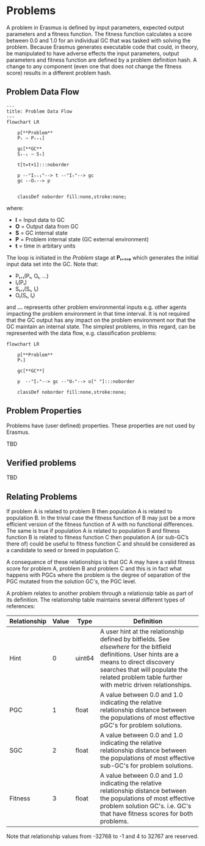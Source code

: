 # Problems

A problem in Erasmus is defined by input parameters, expected output parameters and a fitness function. The fitness function calculates a score between 0.0 and 1.0 for an individual GC that was tasked with solving the problem. Because Erasmus generates executable code that could, in theory, be manipulated to have adverse effects the input parameters, output parameters and fitness function are defined by a problem definition hash. A change to any component (even one that does not change the fitness score) results in a different problem hash.

## Problem Data Flow

```mermaid
---
title: Problem Data Flow
---
flowchart LR

    p[**Problem**
    Pₜ ⇨ Pₜ₊₁]

    gc[**GC**
    Sₜ₋₁ ⇨ Sₜ]

    t[t=t+1]:::noborder
    
    p --"Iₜ₊₁"--> t --"Iₜ"--> gc 
    gc --Oₜ--> p


    classDef noborder fill:none,stroke:none;
```

where:

- **I** = Input data to GC
- **O** = Output data from GC
- **S** = GC internal state
- **P** = Problem internal state (GC external environment)
- **t** = time in arbitary units

The loop is initiated in the _Problem_ stage at **Pₜ₊₁₌₀** which generates the initial input data set into the GC. Note that:

- Pₜ₊₁(Pₜ, Oₜ, ...)
- Iₜ(Pₜ)
- Sₜ₊₁(Sₜ, Iₜ)
- Oₜ(Sₜ, Iₜ)

and **...** represents other problem environmental inputs e.g. other agents impacting the problem environment in that time interval. It is not required that the GC output has any impact on the problem environment nor that the GC maintain an internal state. The simplest problems, in this regard, can be represented with the data flow, e.g. classification problems:

```mermaid
flowchart LR

    p[**Problem**
    Pₜ]

    gc[**GC**]

    p  --"Iₜ"--> gc --"Oₜ"--> o[" "]:::noborder

    classDef noborder fill:none,stroke:none;
```

## Problem Properties

Problems have (user defined) properties. These properties are not used by Erasmus.

TBD

## Verified problems

TBD

## Relating Problems

If problem A is related to problem B then population A is related to population B. In the trivial case the fitness function of B may just be a more efficient version of the fitness function of A with no functional differences. The same is true if population A is related to population B and fitness function B is related to fitness function C then population A (or sub-GC’s there of) could be useful to fitness function C and should be considered as a candidate to seed or breed in population C.

A consequence of these relationships is that GC A may have a valid fitness score for problem A, problem B and problem C and this is in fact what happens with PGCs where the problem is the degree of separation of the PGC mutated from the solution GC's, the PGC level.

A problem relates to another problem through a relationsip table as part of its definition. The relationship table maintains several different types of references:

| Relationship | Value | Type   | Definition                                                                                                                                                                                                                                      |
|--------------|-------|--------|-------------------------------------------------------------------------------------------------------------------------------------------------------------------------------------------------------------------------------------------------|
| Hint         | 0     | uint64 | A user hint at the relationship defined by bitfields. See _elsewhere_ for the bitfield definitions. User hints are a means to direct discovery searches that will populate the related problem table further with metric driven relationships.  |
| PGC          | 1     | float  | A value between 0.0 and 1.0 indicating the relative relationship distance between the populations of most effective pGC's for problem solutions.                                                                                                |
| SGC          | 2     | float  | A value between 0.0 and 1.0 indicating the relative relationship distance between the populations of most effective sub-GC's for problem solutions.                                                                                             |
| Fitness      | 3     | float  | A value between 0.0 and 1.0 indicating the relative relationship distance between the populations of most effective problem solution GC's. i.e. GC's that have fitness scores for both problems.                                                |

Note that relationship values from -32768 to -1 and 4 to 32767 are reserved.
